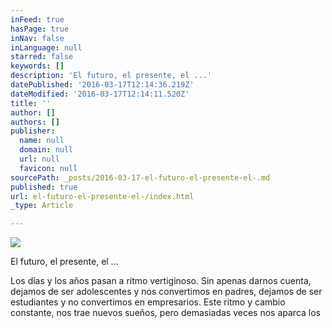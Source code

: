```yaml
---
inFeed: true
hasPage: true
inNav: false
inLanguage: null
starred: false
keywords: []
description: 'El futuro, el presente, el ...'
datePublished: '2016-03-17T12:14:36.219Z'
dateModified: '2016-03-17T12:14:11.520Z'
title: ''
author: []
authors: []
publisher:
  name: null
  domain: null
  url: null
  favicon: null
sourcePath: _posts/2016-03-17-el-futuro-el-presente-el-.md
published: true
url: el-futuro-el-presente-el-/index.html
_type: Article

---
```

![](https://the-grid-user-content.s3-us-west-2.amazonaws.com/417e657e-1219-4c8d-ad8d-6851b94303f0.jpg)

El futuro, el presente, el ...

Los días y los años pasan a ritmo vertiginoso. Sin apenas darnos cuenta, dejamos de ser adolescentes y nos convertimos en padres, dejamos de ser estudiantes y no convertimos en empresarios. Este ritmo y cambio constante, nos trae nuevos sueños, pero demasiadas veces nos aparca los